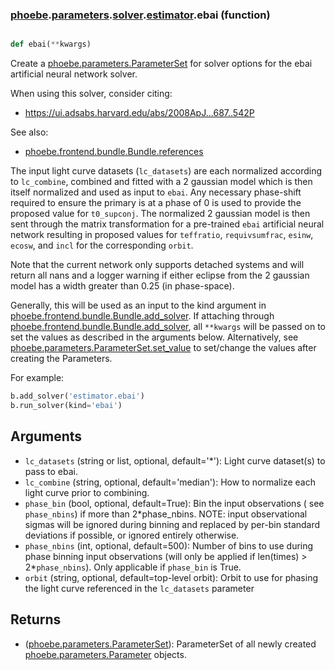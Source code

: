 ### [phoebe](phoebe.md).[parameters](phoebe.parameters.md).[solver](phoebe.parameters.solver.md).[estimator](phoebe.parameters.solver.estimator.md).ebai (function)


```py

def ebai(**kwargs)

```



Create a [phoebe.parameters.ParameterSet](phoebe.parameters.ParameterSet.md) for solver options for the
ebai artificial neural network solver.

When using this solver, consider citing:
* https://ui.adsabs.harvard.edu/abs/2008ApJ...687..542P

See also:
* [phoebe.frontend.bundle.Bundle.references](phoebe.frontend.bundle.Bundle.references.md)

The input light curve datasets (`lc_datasets`) are each normalized
according to `lc_combine`, combined and
fitted with a 2 gaussian model which is then itself
normalized and used as input to `ebai`.  Any necessary phase-shift required
to ensure the primary is at a phase of 0 is used to provide the proposed
value for `t0_supconj`.  The normalized 2 gaussian model is then sent through
the matrix transformation for a pre-trained `ebai` artificial neural network
resulting in proposed values for `teffratio`, `requivsumfrac`, `esinw`,
`ecosw`, and `incl` for the corresponding `orbit`.

Note that the current network only supports detached systems and will return
all nans and a logger warning if either eclipse from the 2 gaussian model has
a width greater than 0.25 (in phase-space).

Generally, this will be used as an input to the kind argument in
[phoebe.frontend.bundle.Bundle.add_solver](phoebe.frontend.bundle.Bundle.add_solver.md).  If attaching through
[phoebe.frontend.bundle.Bundle.add_solver](phoebe.frontend.bundle.Bundle.add_solver.md), all `**kwargs` will be
passed on to set the values as described in the arguments below.  Alternatively,
see [phoebe.parameters.ParameterSet.set_value](phoebe.parameters.ParameterSet.set_value.md) to set/change the values
after creating the Parameters.

For example:

```py
b.add_solver('estimator.ebai')
b.run_solver(kind='ebai')
```

Arguments
----------
* `lc_datasets` (string or list, optional, default='*'): Light curve
    dataset(s) to pass to ebai.
* `lc_combine` (string, optional, default='median'): How to normalize each
    light curve prior to combining.
* `phase_bin` (bool, optional, default=True): Bin the input observations (
    see `phase_nbins`) if more than 2*phase_nbins.  NOTE: input observational
    sigmas will be ignored during binning and replaced by per-bin standard
    deviations if possible, or ignored entirely otherwise.
* `phase_nbins` (int, optional, default=500): Number of bins to use during
    phase binning input observations
    (will only be applied if len(times) &gt; 2*`phase_nbins`).  Only applicable
    if `phase_bin` is True.
* `orbit` (string, optional, default=top-level orbit): Orbit to use for
    phasing the light curve referenced in the `lc_datasets` parameter

Returns
--------
* ([phoebe.parameters.ParameterSet](phoebe.parameters.ParameterSet.md)): ParameterSet of all newly created
    [phoebe.parameters.Parameter](phoebe.parameters.Parameter.md) objects.

